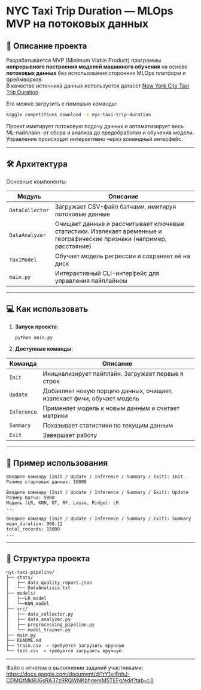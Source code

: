 # NYC Taxi Trip Duration — MLOps MVP на потоковых данных

## 📌 Описание проекта

Разрабатывается MVP (Minimum Viable Product) программы **непрерывного построения моделей машинного обучения** на основе **потоковых данных** без использования сторонних MLOps платформ и фреймворков.  
В качестве источника данных используется датасет [New York City Taxi Trip Duration](https://www.kaggle.com/c/nyc-taxi-trip-duration/data).

Его можно загрузить с помошью команды:
```bash
kaggle competitions download -c nyc-taxi-trip-duration
```

Проект имитирует потоковую подачу данных и автоматизирует весь ML-пайплайн: от сбора и анализа до предобработки и обучения модели. Управление происходит интерактивно через командный интерфейс.

---

## 🛠️ Архитектура

Основные компоненты:

| Модуль              | Описание                                                                 |
|---------------------|--------------------------------------------------------------------------|
| `DataCollector`     | Загружает CSV-файл батчами, имитируя потоковые данные                    |
| `DataAnalyzer`      | Очищает данные и рассчитывает ключевые статистики. Извлекает временные и географические признаки (например, расстояние)                      |
| `TaxiModel`         | Обучает модель регрессии и сохраняет её на диск                          |
| `main.py`           | Интерактивный CLI-интерфейс для управления пайплайном                    |

---

## 💻 Как использовать

1. **Запуск проекта**:
    ```bash
    python main.py
    ```

2. **Доступные команды**:

| Команда      | Описание                                                                 |
|--------------|--------------------------------------------------------------------------|
| `Init`       | Инициализирует пайплайн. Загружает первые `N` строк                     |
| `Update`     | Добавляет новую порцию данных, очищает, извлекает фичи, обучает модель  |
| `Inference`  | Применяет модель к новым данным и считает метрики                       |
| `Summary`    | Показывает статистики по текущим данным                                 |
| `Exit`       | Завершает работу                                                         |

---

## 🧪 Пример использования

```
Введите команду (Init / Update / Inference / Summary / Exit): Init
Размер стартовых данных: 10000

Введите команду (Init / Update / Inference / Summary / Exit): Update
Размер батча: 5000
Модель (LR, KNN, DT, RF, Lasso, Ridge): LR
...

Введите команду (Init / Update / Inference / Summary / Exit): Summary
mean_duration: 900.12
total_records: 15000
...
```

---


## 📂 Структура проекта

```
nyc-taxi-pipeline/
├── stats/
│   ├── data_quality_report.json
│   └── DataAnalisis.txt
├── models/
│   ├──LR_model
│   └──KNN_model 
├── src/
│   ├── data_collector.py
│   ├── data_analyzer.py
│   ├── preprocessing_pipeline.py
│   └── model_trainer.py
├── main.py
├── README.md
├── train.csv  ← требуется загрузить вручную
└── test.csv  ← требуется загрузить вручную
```

---


Файл с отчетом о выполнении заданий участниками: https://docs.google.com/document/d/1rY1xrFnhJ-CDMQtMk8U6sRA37zRRQWNKbhgemM5TEFg/edit?tab=t.0